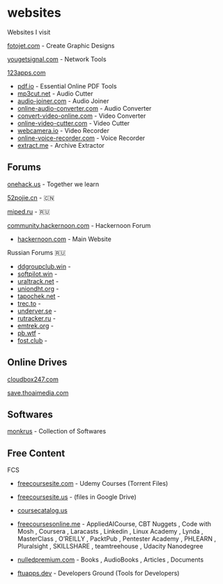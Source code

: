 # websites
 Websites I visit

[fotojet.com](https://www.fotojet.com/apps/) - Create Graphic Designs

[yougetsignal.com](https://www.yougetsignal.com/) - Network Tools

[123apps.com](https://123apps.com/)
- [pdf.io](https://pdf.io/) - Essential Online PDF Tools
- [mp3cut.net](https://mp3cut.net/) - Audio Cutter
- [audio-joiner.com](https://audio-joiner.com/) - Audio Joiner
- [online-audio-converter.com](https://online-audio-converter.com/) - Audio Converter
- [convert-video-online.com](https://convert-video-online.com/) - Video Converter
- [online-video-cutter.com](https://online-video-cutter.com/) - Video Cutter 
- [webcamera.io](https://webcamera.io/) - Video Recorder
- [online-voice-recorder.com](https://online-voice-recorder.com/) - Voice Recorder
- [extract.me](https://extract.me/) - Archive Extractor

<!-- - []() - 
- []() -  -->

## Forums

[onehack.us](https://onehack.us/) - Together we learn

[52pojie.cn](https://www.52pojie.cn/) - 🇨🇳

[miped.ru](https://miped.ru/) - 🇷🇺

[community.hackernoon.com](https://community.hackernoon.com/) - Hackernoon Forum
- [hackernoon.com](https://hackernoon.com/) - Main Website

Russian Forums 🇷🇺
- [ddgroupclub.win](http://ddgroupclub.win/) - 
- [softpilot.win](https://softpilot.win/) - 
- [uraltrack.net](http://uraltrack.net/) - 
- [uniondht.org](http://uniondht.org/) - 
- [tapochek.net](http://tapochek.net/) - 
- [trec.to](http://trec.to/) - 
- [underver.se](https://underver.se/) - 
- [rutracker.ru](http://rutracker.ru/) - 
- [emtrek.org](http://emtrek.org/) - 
- [pb.wtf](https://pb.wtf) - 
- [fost.club](http://fost.club) - 











## Online Drives

[cloudbox247.com](https://www.cloudbox247.com/)

[save.thoaimedia.com](https://save.thoaimedia.com/index.php?error=Cannot+login%3A+%5B-8%5D+The+upload+target+URL+you+are+trying+to+access+has+expired.+Please+request+a+fresh+one.)


## Softwares

[monkrus](http://w12.monkrus.ws/) - Collection of Softwares


## Free Content

FCS
- [freecoursesite.com](http://freecoursesite.com/) - Udemy Courses (Torrent Files)

- [freecoursesite.us](https://freecoursesite.us/) - (files in Google Drive)

- [coursecatalog.us](https://coursecatalog.us/)

- [freecoursesonline.me](https://www.freecoursesonline.me/) - AppliedAICourse, CBT Nuggets
, Code with Mosh
, Coursera
, Laracasts
, Linkedin
, Linux Academy
, Lynda
, MasterClass
, O’REILLY
, PacktPub
, Pentester Academy
, PHLEARN
, Pluralsight
, SKILLSHARE
, teamtreehouse
, Udacity Nanodegree

- [nulledpremium.com](https://nulledpremium.com/) - Books
, AudioBooks
, Articles
, Documents

- [ftuapps.dev](https://ftuapps.dev/) - Developers Ground (Tools for Developers)
